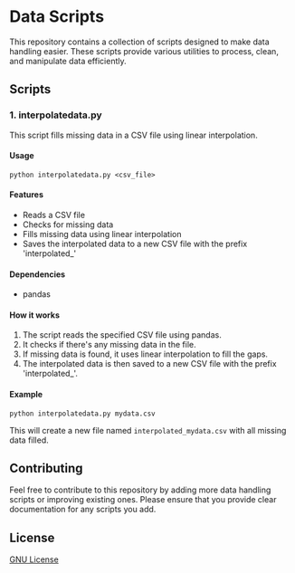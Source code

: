 # Data Scripts

This repository contains a collection of scripts designed to make data handling easier. These scripts provide various utilities to process, clean, and manipulate data efficiently.

## Scripts

### 1. interpolatedata.py

This script fills missing data in a CSV file using linear interpolation.

#### Usage

```
python interpolatedata.py <csv_file>
```

#### Features

- Reads a CSV file
- Checks for missing data
- Fills missing data using linear interpolation
- Saves the interpolated data to a new CSV file with the prefix 'interpolated_'

#### Dependencies

- pandas

#### How it works

1. The script reads the specified CSV file using pandas.
2. It checks if there's any missing data in the file.
3. If missing data is found, it uses linear interpolation to fill the gaps.
4. The interpolated data is then saved to a new CSV file with the prefix 'interpolated_'.

#### Example

```
python interpolatedata.py mydata.csv
```

This will create a new file named `interpolated_mydata.csv` with all missing data filled.

## Contributing

Feel free to contribute to this repository by adding more data handling scripts or improving existing ones. Please ensure that you provide clear documentation for any scripts you add.

## License

[GNU License](LICENSE)
